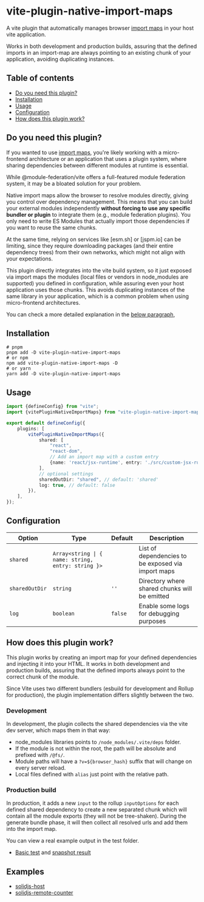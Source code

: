 # vite-plugin-native-import-maps

A vite plugin that automatically
manages
browser [import maps](https://developer.mozilla.org/en-US/docs/Web/HTML/Reference/Elements/script/type/importmap)
in your
host vite application.

Works in both development and production builds, assuring that the defined imports in an import-map are
always pointing to an existing chunk of your application, avoiding duplicating instances.

## Table of contents

- [Do you need this plugin?](#do-you-need-this-plugin)
- [Installation](#installation)
- [Usage](#usage)
- [Configuration](#configuration)
- [How does this plugin work?](#how-does-this-plugin-work)

## Do you need this plugin?

If you wanted to
use [import maps](https://developer.mozilla.org/en-US/docs/Web/HTML/Reference/Elements/script/type/importmap),
you're likely working with a micro-frontend architecture or an application that uses a plugin system,
where sharing dependencies between different modules at runtime is essential.

While @module-federation/vite offers a full-featured module federation system, it may be a bloated solution for your
problem.

Native import maps allow the browser to resolve modules directly, giving you control over dependency management.
This means that you can build your external modules independently **without forcing to use any specific bundler or
plugin**
to integrate them (e.g., module federation plugins).
You only need to write ES Modules that actually import those dependencies if you want to reuse the same chunks.

At the same time, relying on services like [esm.sh] or [jspm.io] can be limiting, since they require downloading
packages (and their entire dependency trees)
from their own networks, which might not align with your expectations.

This plugin directly integrates into the vite build system, so it just exposed via import maps the modules (local files
or vendors in node_modules are supported) you defined in configuration, while assuring even your host application uses
those chunks. This avoids duplicating instances of the same library in your application, which is a common problem when
using micro-frontend architectures.

You can check a more detailed explanation in the [below paragraph](#how-the-heck-does-this-plugin-work),

## Installation

```shell
# pnpm
pnpm add -D vite-plugin-native-import-maps
# or npm
npm add vite-plugin-native-import-maps -D
# or yarn
yarn add -D vite-plugin-native-import-maps
```

## Usage

```ts
import {defineConfig} from "vite";
import {vitePluginNativeImportMaps} from "vite-plugin-native-import-maps";

export default defineConfig({
    plugins: [
        vitePluginNativeImportMaps({
            shared: [
                "react",
                "react-dom",
                // Add an import map with a custom entry
                {name: 'react/jsx-runtime', entry: './src/custom-jsx-runtime.ts'}
            ],
            // optional settings
            sharedOutDir: "shared", // default: 'shared'
            log: true, // default: false
        }),
    ],
});
```

## Configuration

| Option         | Type                                               | Default | Description                                        |
|----------------|----------------------------------------------------|---------|----------------------------------------------------|
| `shared`       | `Array<string \| { name: string, entry: string }>` |         | List of dependencies to be exposed via import maps |
| `sharedOutDir` | `string`                                           | `''`    | Directory where shared chunks will be emitted      |
| `log`          | `boolean`                                          | `false` | Enable some logs for debugging purposes            |

## How does this plugin work?

This plugin works by creating an import map for your defined dependencies and injecting it into your HTML.
It works in both development and production builds, assuring that the defined imports always
point to the correct chunk of the module.

Since Vite uses two different bundlers (esbuild for development and Rollup for production),
the plugin implementation differs slightly between the two.

### Development

In development, the plugin collects the shared dependencies via the vite dev server,
which maps them in that way:

- node_modules libraries points to `/node_modules/.vite/deps` folder.
- If the module is not within the root, the path will be absolute and prefixed with `/@fs/`.
- Module paths will have a `?v=${browser_hash}` suffix that will change on every server reload.
- Local files defined with `alias` just point with the relative path.

### Production build

In production, it adds a new `input` to the rollup `inputOptions` for each defined shared dependency to
create a new separated chunk which will contain all the module exports (they will not be tree-shaken).
During the generate bundle phase, it will then collect all resolved urls and add them into the import map.

You can view a real example output in the test folder.

- [Basic test](./test/fixture/basic) and [snapshot result](./test/__snapshot__/build-project-with-right-import-maps)

## Examples

- [solidjs-host](./examples/solidjs-host/src/App.tsx)
- [solidjs-remote-counter](./examples/solidjs-host)

